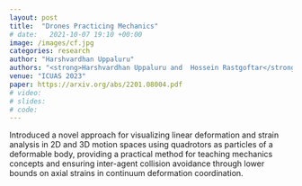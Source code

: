 ```yaml
---
layout: post
title:  "Drones Practicing Mechanics"
# date:   2021-10-07 19:10 +00:00
image: /images/cf.jpg
categories: research
author: "Harshvardhan Uppaluru"
authors: "<strong>Harshvardhan Uppaluru and  Hossein Rastgoftar</strong>"
venue: "ICUAS 2023"
paper: https://arxiv.org/abs/2201.08004.pdf
# video:
# slides:
# code:
---
```

Introduced a novel approach for visualizing linear deformation and strain
analysis in 2D and 3D motion spaces using quadrotors as particles of a
deformable body, providing a practical method for teaching mechanics concepts
and ensuring inter-agent collision avoidance through lower bounds on axial
strains in continuum deformation coordination.
